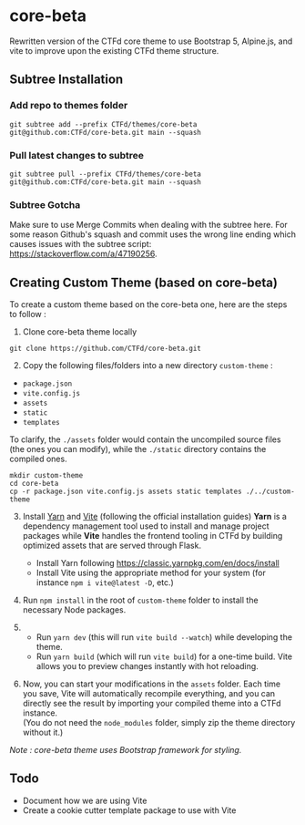 # core-beta

Rewritten version of the CTFd core theme to use Bootstrap 5, Alpine.js, and vite to improve upon the existing CTFd theme structure. 

## Subtree Installation

### Add repo to themes folder

```
git subtree add --prefix CTFd/themes/core-beta git@github.com:CTFd/core-beta.git main --squash
```

### Pull latest changes to subtree
```
git subtree pull --prefix CTFd/themes/core-beta git@github.com:CTFd/core-beta.git main --squash
```

### Subtree Gotcha

Make sure to use Merge Commits when dealing with the subtree here. For some reason Github's squash and commit uses the wrong line ending which causes issues with the subtree script: https://stackoverflow.com/a/47190256. 

## Creating Custom Theme (based on core-beta)

To create a custom theme based on the core-beta one, here are the steps to follow :
1. Clone core-beta theme locally  
```
git clone https://github.com/CTFd/core-beta.git
```

2. Copy the following files/folders into a new directory `custom-theme` : 
- `package.json`
- `vite.config.js`
- `assets`
- `static`
- `templates` 

To clarify, the `./assets` folder would contain the uncompiled source files (the ones you can modify), while the `./static` directory contains the compiled ones. 
    
```
mkdir custom-theme
cd core-beta
cp -r package.json vite.config.js assets static templates ./../custom-theme
```

3. Install [Yarn](https://classic.yarnpkg.com/en/) and [Vite](https://vite.dev/guide/) (following the official installation guides)
**Yarn** is a dependency management tool used to install and manage project packages while **Vite** handles the frontend tooling in CTFd by building optimized assets that are served through Flask.
    - Install Yarn following https://classic.yarnpkg.com/en/docs/install
    - Install Vite using the appropriate method for your system (for instance `npm i vite@latest -D`, etc.)


4. Run `npm install` in the root of `custom-theme` folder to install the necessary Node packages.
5. - Run `yarn dev` (this will run `vite build --watch`) while developing the theme.
   - Run `yarn build` (which will run `vite build`) for a one-time build. 
Vite allows you to preview changes instantly with hot reloading.


6. Now, you can start your modifications in the `assets` folder. Each time you save, Vite will automatically recompile everything, and you can directly see the result by importing your compiled theme into a CTFd instance.   
(You do not need the `node_modules` folder, simply zip the theme directory without it.)

*Note : core-beta theme uses Bootstrap framework for styling.*

## Todo

- Document how we are using Vite
- Create a cookie cutter template package to use with Vite
